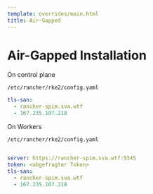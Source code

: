 ```yaml
---
template: overrides/main.html
title: Air-Gapped
---
```

# Air-Gapped Installation

On control plane

`/etc/rancher/rke2/config.yaml` 
```yaml
tls-san:
  - rancher-spim.sva.wtf
  - 167.235.107.218
```

On Workers

`/etc/rancher/rke2/config.yaml` 
```yaml

server: https://rancher-spim.sva.wtf:9345
token: <abgefragter Token>
tls-san:
  - rancher-spim.sva.wtf
  - 167.235.107.218
```